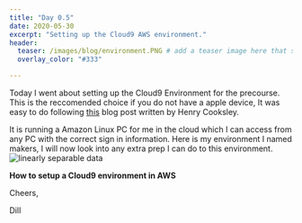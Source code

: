 ```yaml
---
title: "Day 0.5"
date: 2020-05-30
excerpt: "Setting up the Cloud9 AWS environment."
header:
  teaser: /images/blog/environment.PNG # add a teaser image here that sums up what the blog post is about for display on blog page, the image should go in the image/blog folder
  overlay_color: "#333"

---
```

Today I went about setting up the Cloud9 Environment for the precourse. This is the reccomended choice if you do not have a apple device, It was easy to do following [this]("https://blog.makersacademy.com/how-to-get-a-professional-coding-environment-anywhere-with-aws-cloud9-f13d0424271") blog post written by Henry Cooksley.

It is running a Amazon Linux PC for me in the cloud which I can access from any PC with the correct sign in information.
Here is my environment I named makers, I will now look into any extra prep I can do to this environment.
<img src="{{ site.url }}{{ site.baseurl }}/images/blog/environment.PNG" alt="linearly separable data">

**How to setup a Cloud9 environment in AWS**

Cheers,

Dill